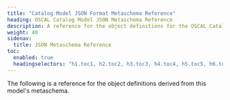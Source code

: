 ```yaml
---
title: "Catalog Model JSON Format Metaschema Reference"
heading: OSCAL Catalog Model JSON Metaschema Reference
description: A reference for the object definitions for the OSCAL Catalog model derived from this model's metaschema.
weight: 40
sidenav:
  title: JSON Metaschema Reference
toc:
  enabled: true
  headingselectors: "h1.toc1, h2.toc2, h3.toc3, h4.toc4, h5.toc5, h6.toc6"
---
```


The following is a reference for the object definitions derived from this model's metaschema.

<!-- DO NOT REMOVE. Generated text below -->
